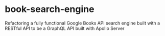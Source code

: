 # book-search-engine
Refactoring a fully functional Google Books API search engine built with a RESTful API to be a GraphQL API built with Apollo Server

